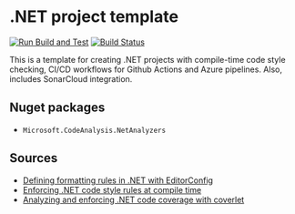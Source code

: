 # .NET project template

[![Run Build and Test](https://github.com/kolosovpetro/DotnetTemplate/actions/workflows/run-build-and-test.yml/badge.svg)](https://github.com/kolosovpetro/DotnetTemplate/actions/workflows/run-build-and-test.yml)
[![Build Status](https://dev.azure.com/RazumovskyPrivateProjects/DotnetTemplate/_apis/build/status/build-dotnet-template?branchName=master)](https://dev.azure.com/RazumovskyPrivateProjects/DotnetTemplate/_build/latest?definitionId=2&branchName=master)

This is a template for creating .NET projects with compile-time code style checking, CI/CD workflows for Github Actions
and Azure pipelines.
Also, includes SonarCloud integration.

## Nuget packages

- `Microsoft.CodeAnalysis.NetAnalyzers`

## Sources

- [Defining formatting rules in .NET with EditorConfig](https://blog.genezini.com/p/defining-formatting-rules-in-.net-with-editorconfig)
- [Enforcing .NET code style rules at compile time](https://blog.genezini.com/p/enforcing-.net-code-style-rules-at-compile-time)
- [Analyzing and enforcing .NET code coverage with coverlet](https://blog.genezini.com/p/analyzing-and-enforcing-.net-code-coverage-with-coverlet)
